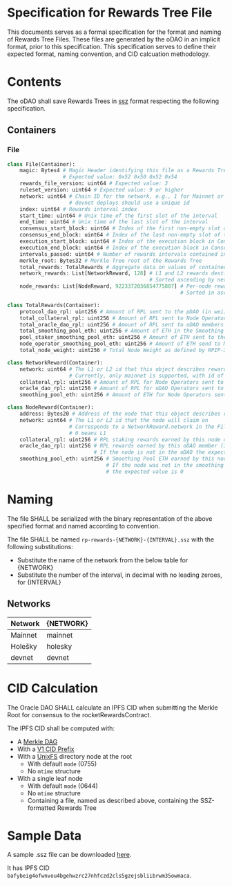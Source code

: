 # Specification for Rewards Tree File

This documents serves as a formal specification for the format and naming of Rewards Tree Files. 
These files are generated by the oDAO in an implicit format, prior to this specification. 
This specification serves to define their expected format, naming convention, and CID calcuation methodology.

# Contents

The oDAO shall save Rewards Trees in [ssz](../assets/rpip-52/simple-serialize.md) format respecting the following specification.

## Containers

### File

```python
class File(Container):
    magic: Bytes4 # Magic Header identifying this file as a Rewards Tree
                  # Expected value: 0x52 0x50 0x52 0x54
    rewards_file_version: uint64 # Expected value: 3
    ruleset_version: uint64 # Expected value: 9 or higher
    network: uint64 # Chain ID for the network, e.g., 1 for Mainnet or 17000 for Holešky
                    # devnet deploys should use a unique id
    index: uint64 # Rewards interval index
    start_time: uint64 # Unix time of the first slot of the interval
    end_time: uint64 # Unix time of the last slot of the interval
    consensus_start_block: uint64 # Index of the first non-empty slot of the interval
    consensus_end_block: uint64 # Index of the last non-empty slot of the interval
    execution_start_block: uint64 # Index of the execution block in ConsensusStartBlock
    execution_end_block: uint64 # Index of the execution block in ConsensusEndBlock
    intervals_passed: uint64 # Number of rewards intervals contained in the file
    merkle_root: Bytes32 # Merkle Tree root of the Rewards Tree
    total_rewards: TotalRewards # Aggregate data on values of contained rewards
    network_rewards: List[NetworkReward, 128] # L1 and L2 rewards destinations and aggregate amounts
                                              # Sorted ascending by network
    node_rewards: List[NodeReward, 9223372036854775807] # Per-node rewards
                                                        # Sorted in ascending unsigned numerical order by address

class TotalRewards(Container):
    protocol_dao_rpl: uint256 # Amount of RPL sent to the pDAO (in wei)
    total_collateral_rpl: uint256 # Amount of RPL sent to Node Operators (in wei)
    total_oracle_dao_rpl: uint256 # Amount of RPL sent to oDAO members (in wei)
    total_smoothing_pool_eth: uint256 # Amount of ETH in the Smoothing Pool (in wei)
    pool_staker_smoothing_pool_eth: uint256 # Amount of ETH sent to the rETH contract (in wei)
    node_operator_smoothing_pool_eth: uint256 # Amount of ETH send to Node Operators in the Smoothing Pool (in wei)
    total_node_weight: uint256 # Total Node Weight as defined by RPIP-30 (in wei)

class NetworkReward(Container):
    network: uint64 # The L1 or L2 id that this object describes rewards for
                    # Currently, only mainnet is supported, with id of 0
    collateral_rpl: uint256 # Amount of RPL for Node Operators sent to this network (in wei)
    oracle_dao_rpl: uint256 # Amount of RPL for oDAO Operators sent to this network (in wei)
    smoothing_pool_eth: uint256 # Amount of ETH for Node Operators sent to this network (in wei)

class NodeReward(Container):
    address: Bytes20 # Address of the node that this object describes rewards for
    network: uint64 # The L1 or L2 id that the node will claim on
                    # Corresponds to a NetworkReward.network in the File.network_rewards list
                    # 0 means L1
    collateral_rpl: uint256 # RPL staking rewards earned by this node operator (in wei)
    oracle_dao_rpl: uint256 # RPL rewards earned by this oDAO member (in wei)
                            # If the node is not in the oDAO the expected value is 0
    smoothing_pool_eth: uint256 # Smoothing Pool ETH earned by this node operator (in wei)
                                # If the node was not in the smoothing pool during the interval,
                                # the expected value is 0
```

# Naming

The file SHALL be serialized with the binary representation of the above specified format and named according to convention.

The file SHALL be named `rp-rewards-{NETWORK}-{INTERVAL}.ssz` with the following substitutions:

  * Substitute the name of the network from the below table for {NETWORK}
  * Substitute the number of the interval, in decimal with no leading zeroes, for {INTERVAL}

## Networks
| Network | {NETWORK} |
| ------- | --------- |
| Mainnet | mainnet   |
| Holešky | holesky   |
| devnet  | devnet    |

# CID Calculation

The Oracle DAO SHALL calculate an IPFS CID when submitting the Merkle Root for consensus to the rocketRewardsContract.

The IPFS CID shall be computed with:
  * A [Merkle DAG](https://github.com/ipfs/ipfs-docs/blob/main/docs/concepts/merkle-dag.md)
  * With a [V1 CID Prefix](https://github.com/ipfs/ipfs-docs/blob/main/docs/concepts/content-addressing.md#version-1-v1)
  * With a [UnixFS](https://github.com/ipfs/specs/blob/main/UNIXFS.md) directory node at the root
    * With default `mode` (0755)
    * No `mtime` structure
  * With a single leaf node
    * With default `mode` (0644)
    * No `mtime` structure
    * Containing a file, named as described above, containing the SSZ-formatted Rewards Tree

# Sample Data

A sample .ssz file can be downloaded [here](../assets/rpip-52/rp-rewards-holesky-155.ssz).

It has IPFS CID `bafybeig4ofwnvou4bgehwzrc27nhfczd2cls5gzejsbliibrwm35owmaca`.
